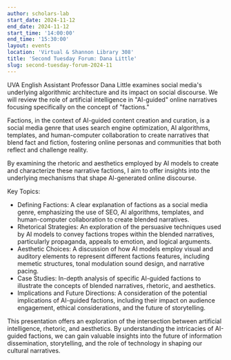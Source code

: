 ```yaml
---
author: scholars-lab
start_date: 2024-11-12
end_date: 2024-11-12
start_time: '14:00:00'
end_time: '15:30:00'
layout: events
location: 'Virtual & Shannon Library 308'
title: 'Second Tuesday Forum: Dana Little'
slug: second-tuesday-forum-2024-11
---
```


UVA English Assistant Professor Dana Little examines social media's underlying algorithmic architecture and its impact on social discourse. We will review the role of artificial intelligence in "AI-guided" online narratives focusing specifically on the concept of "factions."

Factions, in the context of AI-guided content creation and curation, is a social media genre that uses search engine optimization, AI algorithms, templates, and human-computer collaboration to create narratives that blend fact and fiction, fostering online personas and communities that both reflect and challenge reality.

By examining the rhetoric and aesthetics employed by AI models to create and characterize these narrative factions, I aim to offer insights into the underlying mechanisms that shape AI-generated online discourse.

Key Topics:

* Defining Factions: A clear explanation of factions as a social media genre, emphasizing the use of SEO, AI algorithms, templates, and human-computer collaboration to create blended narratives.
* Rhetorical Strategies: An exploration of the persuasive techniques used by AI models to convey factions tropes within the blended narratives, particularly propaganda, appeals to emotion, and logical arguments.
* Aesthetic Choices: A discussion of how AI models employ visual and auditory elements to represent different factions features, including memetic structures, tonal modulation sound design, and narrative pacing.
* Case Studies: In-depth analysis of specific AI-guided factions to illustrate the concepts of blended narratives, rhetoric, and aesthetics.
* Implications and Future Directions: A consideration of the potential implications of AI-guided factions, including their impact on audience engagement, ethical considerations, and the future of storytelling.

This presentation offers an exploration of the intersection between artificial intelligence, rhetoric, and aesthetics. By understanding the intricacies of AI-guided factions, we can gain valuable insights into the future of information dissemination, storytelling, and the role of technology in shaping our cultural narratives.
